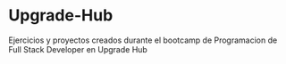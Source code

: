 # Upgrade-Hub
Ejercicios y proyectos creados durante el bootcamp de Programacion de Full Stack Developer en Upgrade Hub
